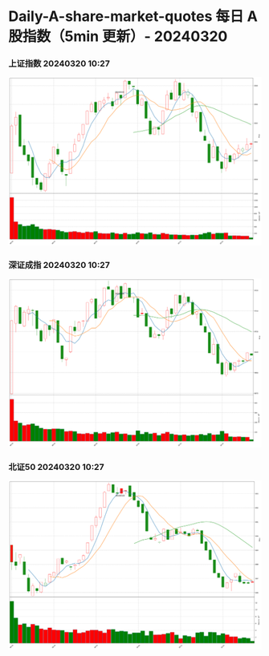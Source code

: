 
# Daily-A-share-market-quotes 每日 A 股指数（5min 更新）- 20240320

### 上证指数 20240320 10:27
![](./fig/2024/3/20240320-sh000001.png)

### 深证成指 20240320 10:27
![](./fig/2024/3/20240320-sz399001.png)

### 北证50 20240320 10:27
![](./fig/2024/3/20240320-bj899050.png)
